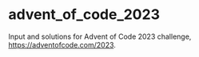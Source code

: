 # advent_of_code_2023
Input and solutions for Advent of Code 2023 challenge, https://adventofcode.com/2023.
